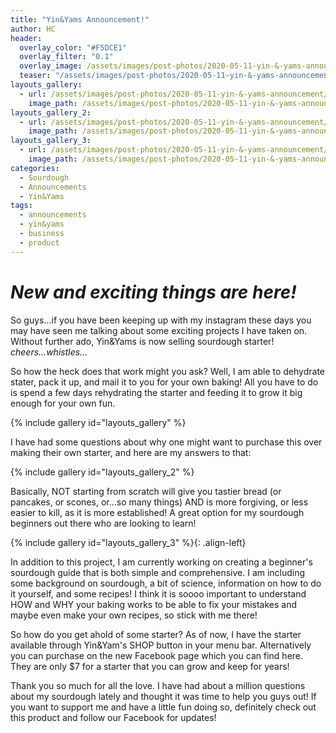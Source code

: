 ```yaml
---
title: "Yin&Yams Announcement!"
author: HC
header:
  overlay_color: "#F5DCE1"
  overlay_filter: "0.1"
  overlay_image: /assets/images/post-photos/2020-05-11-yin-&-yams-announcement/header.jpg
  teaser: "/assets/images/post-photos/2020-05-11-yin-&-yams-announcement/header (2).jpg"
layouts_gallery:
  - url: /assets/images/post-photos/2020-05-11-yin-&-yams-announcement/0.JPG
    image_path: /assets/images/post-photos/2020-05-11-yin-&-yams-announcement/0.JPG
layouts_gallery_2:
  - url: /assets/images/post-photos/2020-05-11-yin-&-yams-announcement/1.png
    image_path: /assets/images/post-photos/2020-05-11-yin-&-yams-announcement/1.png
layouts_gallery_3:
  - url: /assets/images/post-photos/2020-05-11-yin-&-yams-announcement/2.jpg
    image_path: /assets/images/post-photos/2020-05-11-yin-&-yams-announcement/2 small.jpg
categories:
  - Sourdough
  - Announcements
  - Yin&Yams
tags:
  - announcements
  - yin&yams
  - business
  - product
---
```


# ***New and exciting things are here!***

So guys...if you have been keeping up with my instagram these days you may have seen me talking about some exciting projects I have taken on. Without further ado, Yin&Yams is now selling sourdough starter! *cheers...whistles...* 

So how the heck does that work might you ask? Well, I am able to dehydrate stater, pack it up, and mail it to you for your own baking! All you have to do is spend a few days rehydrating the starter and feeding it to grow it big enough for your own fun. 

{% include gallery id="layouts_gallery" %}

I have had some questions about why one might want to purchase this over making their own starter, and here are my answers to that: 

{% include gallery id="layouts_gallery_2" %}

Basically, NOT starting from scratch will give you tastier bread (or pancakes, or scones, or...so many things) AND is more forgiving, or less easier to kill, as it is more established! A great option for my sourdough beginners out there who are looking to learn! 

{% include gallery id="layouts_gallery_3" %}{: .align-left}

In addition to this project, I am currently working on creating a beginner's sourdough guide that is both simple and comprehensive. I am including some background on sourdough, a bit of science, information on how to do it yourself, and some recipes! I think it is soooo important to understand HOW and WHY your baking works to be able to fix your mistakes and maybe even make your own recipes, so stick with me there! 


So how do you get ahold of some starter? As of now, I have the starter available through Yin&Yam's SHOP button in your menu bar. Alternatively you can purchase on the new Facebook page which you can find here. They are only $7 for a starter that you can grow and keep for years! 


Thank you so much for all the love. I have had about a million questions about my sourdough lately and thought it was time to help you guys out! If you want to support me and have a little fun doing so, definitely check out this product and follow our Facebook for updates!

